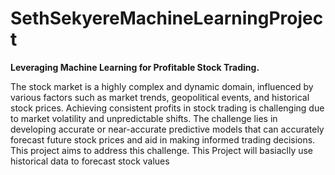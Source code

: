 # SethSekyereMachineLearningProject

**Leveraging Machine Learning for Profitable Stock Trading.**

The stock market is a highly complex and dynamic domain, influenced by various factors such as
market trends, geopolitical events, and historical stock prices. Achieving consistent profits in
stock trading is challenging due to market volatility and unpredictable shifts. The challenge lies
in developing accurate or near-accurate predictive models that can accurately forecast future
stock prices and aid in making informed trading decisions. This project aims to address this
challenge.
This Project will basiaclly use historical data to forecast stock values
